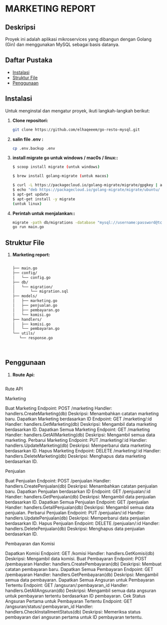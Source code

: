 # MARKETING REPORT

## Deskripsi
Proyek ini adalah aplikasi mikroservices yang dibangun dengan Golang (Gin) dan menggunakan MySQL sebagai basis datanya.

## Daftar Pustaka
- [Instalasi](#instalasi)
- [Struktur File](#struktur-file)
- [Penggunaan](#penggunaan)

## Instalasi
   Untuk menginstal dan mengatur proyek, ikuti langkah-langkah berikut:

1. **Clone repositori:**
   ```sh
   git clone https://github.com/elhaqeeem/go-resto-mysql.git

2. **salin file .env :**
   ```sh
   cp .env.backup .env

3. **install migrate go untuk windows / mac0s / linux::**
   ```sh
   $ scoop install migrate (untuk windows)

   $ brew install golang-migrate (untuk macos)
   
   $ curl -L https://packagecloud.io/golang-migrate/migrate/gpgkey | apt-key add -
   $ echo "deb https://packagecloud.io/golang-migrate/migrate/ubuntu/ $(lsb_release -sc) main" > /etc/apt/sources.list.d/migrate.list
   $ apt-get update
   $ apt-get install -y migrate
   (untuk linux)

3. **Perintah untuk menjalankan::**
   ```sh
   migrate -path db/migrations -database "mysql://username:password@tcp(host:port)/namadb" up
   go run main.go

## Struktur File
1. **Marketing report:**
   ```sh

   ├── main.go
   ├── config/
   │   └── config.go
   ├── db/
   │   └── migration/
   │       └── migration.sql
   ├── models/
   │   ├── marketing.go
   │   ├── penjualan.go
   │   ├── pembayaran.go
   │   └── komisi.go
   ├── handlers/
   │   ├── komisi.go
   │   └── pembayaran.go
   └── utils/
      └── response.go

  


## Penggunaan
1. **Route Api:**
   ```sh

Rute API

Marketing

Buat Marketing
Endpoint: POST /marketing
Handler: handlers.CreateMarketing(db)
Deskripsi: Menambahkan catatan marketing baru.
Dapatkan Marketing berdasarkan ID
Endpoint: GET /marketing/:id
Handler: handlers.GetMarketing(db)
Deskripsi: Mengambil data marketing berdasarkan ID.
Dapatkan Semua Marketing
Endpoint: GET /marketing
Handler: handlers.GetAllMarketing(db)
Deskripsi: Mengambil semua data marketing.
Perbarui Marketing
Endpoint: PUT /marketing/:id
Handler: handlers.UpdateMarketing(db)
Deskripsi: Memperbarui data marketing berdasarkan ID.
Hapus Marketing
Endpoint: DELETE /marketing/:id
Handler: handlers.DeleteMarketing(db)
Deskripsi: Menghapus data marketing berdasarkan ID.

Penjualan

Buat Penjualan
Endpoint: POST /penjualan
Handler: handlers.CreatePenjualan(db)
Deskripsi: Menambahkan catatan penjualan baru.
Dapatkan Penjualan berdasarkan ID
Endpoint: GET /penjualan/:id
Handler: handlers.GetPenjualan(db)
Deskripsi: Mengambil data penjualan berdasarkan ID.
Dapatkan Semua Penjualan
Endpoint: GET /penjualan
Handler: handlers.GetallPenjualan(db)
Deskripsi: Mengambil semua data penjualan.
Perbarui Penjualan
Endpoint: PUT /penjualan/:id
Handler: handlers.UpdatePenjualan(db)
Deskripsi: Memperbarui data penjualan berdasarkan ID.
Hapus Penjualan
Endpoint: DELETE /penjualan/:id
Handler: handlers.DeletePenjualan(db)
Deskripsi: Menghapus data penjualan berdasarkan ID.

Pembayaran dan Komisi

Dapatkan Komisi
Endpoint: GET /komisi
Handler: handlers.GetKomisi(db)
Deskripsi: Mengambil data komisi.
Buat Pembayaran
Endpoint: POST /pembayaran
Handler: handlers.CreatePembayaran(db)
Deskripsi: Membuat catatan pembayaran baru.
Dapatkan Semua Pembayaran
Endpoint: GET /pembayaran
Handler: handlers.GetPembayaran(db)
Deskripsi: Mengambil semua data pembayaran.
Dapatkan Semua Angsuran untuk Pembayaran Tertentu
Endpoint: GET /angsuran/:pembayaran_id
Handler: handlers.GetAllAngsuran(db)
Deskripsi: Mengambil semua data angsuran untuk pembayaran tertentu berdasarkan ID pembayaran.
Cek Status Angsuran Pertama untuk Pembayaran Tertentu
Endpoint: GET /angsuran/status/:pembayaran_id
Handler: handlers.CheckInstallmentStatus(db)
Deskripsi: Memeriksa status pembayaran dari angsuran pertama untuk ID pembayaran tertentu.